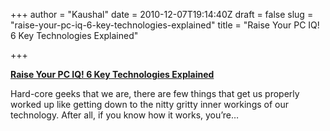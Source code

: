 +++
author = "Kaushal"
date = 2010-12-07T19:14:40Z
draft = false
slug = "raise-your-pc-iq-6-key-technologies-explained"
title = "Raise Your PC IQ! 6 Key Technologies Explained"

+++

**[Raise Your PC IQ! 6 Key Technologies
Explained](http://www.maximumpc.com/article/features/raise_your_pc_iq_6_key_technologies_explained)**

Hard-core geeks that we are, there are few things that get us properly
worked up like getting down to the nitty gritty inner workings of our
technology. After all, if you know how it works, you’re…
